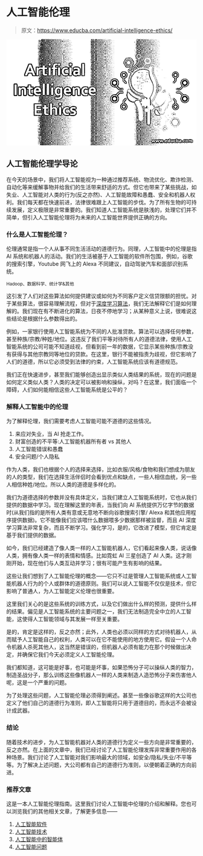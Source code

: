 # 人工智能伦理

> 原文：<https://www.educba.com/artificial-intelligence-ethics/>

![Artificial Intelligence Ethics](img/064ccedc23f66df2215bddb2c651b41f.png)



## 人工智能伦理学导论

在今天的场景中，我们将人工智能视为一种通过推荐系统、物流优化、欺诈检测、自动化等来缓解事物并给我们的生活带来舒适的方式。但它也带来了某些挑战，如失业、人工智能对人类的行为(反之亦然)、人工智能故障和愚蠢、安全和机器人权利。我们每天都在快速前进，法律很难跟上人工智能的步伐。为了所有生物的可持续发展，定义极限是非常重要的。我们知道人工智能系统是肤浅的，处理它们并不简单，但引入人工智能伦理将为未来的人工智能世界提供正确的方向。

### 什么是人工智能伦理？

伦理通常是指一个人从事不同生活活动的道德行为。同理，人工智能中的伦理是指 AI 系统和机器人的活动。我们的生活被基于人工智能的软件所包围，例如，谷歌的搜索引擎，Youtube 网飞上的 Alexa 不同建议，自动驾驶汽车和面部识别系统。

<small>Hadoop、数据科学、统计学&其他</small>

这引发了人们对这些算法如何提供建议或如何为不同客户定义信贷限额的担忧。对于某些算法，很容易理解流程，但对于[深度学习算法](https://www.educba.com/deep-learning-algorithms/)，我们无法解释它们是如何理解的。我们现在有不断进化的算法，日夜不停地学习；从某种意义上说，很难说这些结论是根据什么参数得出的。

例如，一家银行使用人工智能系统为不同的人批准贷款。算法可以选择任何参数，甚至种族/宗教/种姓/地位。这违反了我们平等对待所有人的道德法律，使用人工智能系统的公司可能不知道歧视，但看到前一年的数据，它显示某些种族/宗教没有获得与其他宗教同等地位的贷款。在这里，银行不能被指责为歧视，但它影响了人们的道德，所以它必须受到法律的约束，人工智能系统应该有道德规范。

我们正在快速进步，甚至我们能够创造出显示类似人类结果的系统，现在的问题是如何定义类似人类？人类的决定可以被影响和操纵，对吗？在这里，我们面临一个障碍，人们如何能相信这些人工智能系统是公平的？

### 解释人工智能中的伦理

为了解释伦理，我们需要考虑人工智能可能不道德的这些情况。

1.  来应对失业，当 AI 抢走工作。
2.  财富创造的不平等:人工智能机器所有者 vs 其他人
3.  人工智能错误和愚蠢
4.  安全问题/个人隐私

作为人类，我们也根据个人的选择来选择，比如衣服/风格/食物和我们想成为朋友的人的类型，我们在选择生活伴侣时会看到优点和缺点，一些人相信血统，另一些人相信种姓/地位。所以人类的道德是多样化的。

我们为道德选择的参数并没有具体定义，当我们建立人工智能系统时，它也从我们提供的数据中学习。现在理解这里的年表，当我们向 AI 系统提供万亿字节的数据时(从我们指的是所有人类有意或无意地不断向谷歌搜索引擎/ Alexa 和其他应用程序提供数据)。它不能像我们应该喂什么数据喂多少数据那样被监督，而且 AI 深度学习算法非常复杂，而且不断学习。强化学习，是的，它改进了模型，但它肯定是基于我们提供的数据。

如今，我们已经建造了像人类一样的人工智能机器人，它们看起来像人类，说话像人类，拥有像人类一样的表情和情感。比如霓虹 AI 三星创造了 AI 人类。这才刚刚开始，现在他们与人类互动并学习；很有可能产生有影响的结果。

这些让我们想到了人工智能伦理的概念——它只不过是管理人工智能系统或人工智能机器人行为的个人或群体的道德原则。我们可以说人工智能不仅仅是技术，但它影响了普通人，为人工智能定义伦理也很重要。

这里我们关心的是这些系统的训练方式，以及它们做出什么样的预测，提供什么样的结果。偏见是人工智能系统的主要问题之一，我们无法制造完全中立的人工智能，这使得人工智能领域与其发展一样至关重要。

是的，肯定是这样的，反之亦然；此外，人类也必须以同样的方式对待机器人，从而赋予人工智能自己的权利，人类可以在它不能使用的地方使用它。假设一个人命令机器人杀死其他人，这当然是错误的，但机器人必须有能力在那个时候做出决定，并确保它我们今天必须定义人工智能伦理。

我们都知道，这可能是好事，也可能是坏事，如果恐怖分子可以操纵人类的智力，制造圣战分子，那么训练这些像机器人一样的人类来制造人造恐怖分子来伤害他人呢，这是一个严重的问题。

为了处理这些问题，人工智能伦理必须得到阐述。甚至一些像谷歌这样的大公司也定义了他们自己的道德行为准则，即人工智能将只用于道德目的，而永远不会被设计成武器。

### 结论

随着技术的进步，为人工智能机器对人类的道德行为定义一些方向是非常重要的，反之亦然。在上面的文章中，我们已经讨论了人工智能伦理发挥非常重要作用的各种场景。我们讨论了人工智能对我们影响最大的领域，如安全/隐私/失业/不平等等。为了解决上述问题，大公司都有自己的道德行为准则，以便朝着正确的方向前进。

### 推荐文章

这是一本人工智能伦理指南。这里我们讨论人工智能中伦理的介绍和解释。您也可以浏览我们的其他相关文章，了解更多信息——

1.  [人工智能软件](https://www.educba.com/artificial-intelligence-software/)
2.  [人工智能技术](https://www.educba.com/artificial-intelligence-techniques/)
3.  [人工智能中的智能体](https://www.educba.com/agents-in-artificial-intelligence/)
4.  [人工智能问题](https://www.educba.com/artificial-intelligence-problems/)





